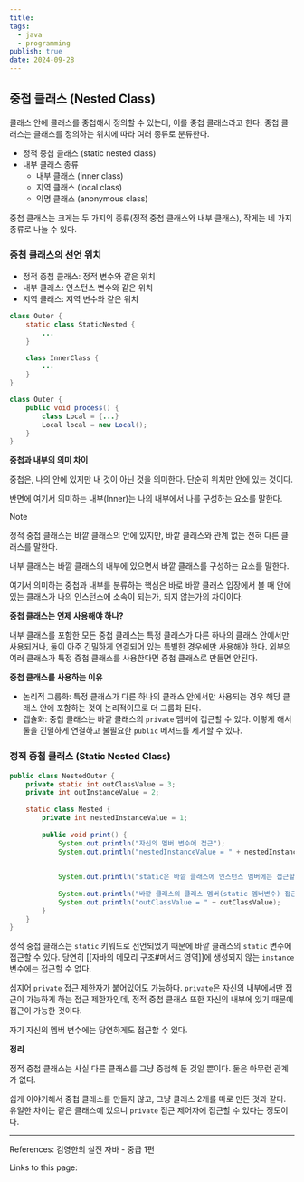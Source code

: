 ```yaml
---
title: 
tags:
  - java
  - programming
publish: true
date: 2024-09-28
---
```

## 중첩 클래스 (Nested Class)
클래스 안에 클래스를 중첩해서 정의할 수 있는데, 이를 중첩 클래스라고 한다.
중첩 클래스는 클래스를 정의하는 위치에 따라 여러 종류로 분류한다.

- 정적 중첩 클래스 (static nested class)
- 내부 클래스 종류
	- 내부 클래스 (inner class)
	- 지역 클래스 (local class)
	- 익명 클래스 (anonymous class)

중첩 클래스는 크게는 두 가지의 종류(정적 중첩 클래스와 내부 클래스), 작게는 네 가지 종류로 나눌 수 있다.

### 중첩 클래스의 선언 위치
- 정적 중첩 클래스: 정적 변수와 같은 위치
- 내부 클래스: 인스턴스 변수와 같은 위치
- 지역 클래스: 지역 변수와 같은 위치

```java title="정적 중첩 클래스와 내부 클래스"
class Outer {
	static class StaticNested {
		...
	}

	class InnerClass {
		...
	}
}
```

```java title="지역 클래스"
class Outer {
	public void process() {
		class Local = {...}
		Local local = new Local();
	}
}
```


**중첩과 내부의 의미 차이**

중첩은, 나의 안에 있지만 내 것이 아닌 것을 의미한다. 단순히 위치만 안에 있는 것이다.

반면에 여기서 의미하는 내부(Inner)는 나의 내부에서 나를 구성하는 요소를 말한다.

> [!note]
> 정적 중첩 클래스는 바깥 클래스의 안에 있지만, 바깥 클래스와 관계 없는 전혀 다른 클래스를 말한다.
> 
> 내부 클래스는 바깥 클래스의 내부에 있으면서 바깥 클래스를 구성하는 요소를 말한다.
> 
> 여기서 의미하는 중첩과 내부를 분류하는 핵심은 바로 바깥 클래스 입장에서 볼 때 안에 있는 클래스가 나의 인스턴스에 소속이 되는가, 되지 않는가의 차이이다.

**중첩 클래스는 언제 사용해야 하나?**

내부 클래스를 포함한 모든 중첩 클래스는 특정 클래스가 다른 하나의 클래스 안에서만 사용되거나, 둘이 아주 긴밀하게 연결되어 있는 특별한 경우에만 사용해야 한다. 외부의 여러 클래스가 특정 중첩 클래스를 사용한다면 중첩 클래스로 만들면 안된다.

**중첩 클래스를 사용하는 이유**

- 논리적 그룹화: 특정 클래스가 다른 하나의 클래스 안에서만 사용되는 경우 해당 클래스 안에 포함하는 것이 논리적이므로 더 그룹화 된다.
- 캡슐화: 중첩 클래스는 바깥 클래스의 `private` 멤버에 접근할 수 있다. 이렇게 해서 둘을 긴밀하게 연결하고 불필요한 `public` 메서드를 제거할 수 있다.


### 정적 중첩 클래스 (Static Nested Class)
```java title="NestedOuter.java"
public class NestedOuter {  
    private static int outClassValue = 3;  
    private int outInstanceValue = 2;  
  
    static class Nested {  
        private int nestedInstanceValue = 1;  
  
        public void print() {  
            System.out.println("자신의 멤버 변수에 접근");  
            System.out.println("nestedInstanceValue = " + nestedInstanceValue);  
  
  
            System.out.println("static은 바깥 클래스에 인스턴스 멤버에는 접근할 수 없음");  
  
            System.out.println("바깥 클래스의 클래스 멤버(static 멤버변수) 접근 (private이어도 가능, 범위 내부이기 때문)");  
            System.out.println("outClassValue = " + outClassValue);  
        }  
    }  
}
```

정적 중첩 클래스는 `static` 키워드로 선언되었기 때문에 바깥 클래스의 `static` 변수에 접근할 수 있다. 당연히 [[자바의 메모리 구조#메서드 영역]]에 생성되지 않는 `instance` 변수에는 접근할 수 없다.

심지어 `private` 접근 제한자가 붙어있어도 가능하다. `private`은 자신의 내부에서만 접근이 가능하게 하는 접근 제한자인데, 정적 중첩 클래스 또한 자신의 내부에 있기 때문에 접근이 가능한 것이다.

자기 자신의 멤버 변수에는 당연하게도 접근할 수 있다.

**정리**

정적 중첩 클래스는 사실 다른 클래스를 그냥 중첩해 둔 것일 뿐이다. 둘은 아무런 관계가 없다.

쉽게 이야기해서 중첩 클래스를 만들지 않고, 그냥 클래스 2개를 따로 만든 것과 같다. 유일한 차이는 같은 클래스에 있으니 `private` 접근 제어자에 접근할 수 있다는 정도이다.




---
References: 김영한의 실전 자바 - 중급 1편

Links to this page: 